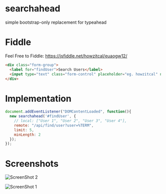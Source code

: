 # searchahead
simple bootstrap-only replacement for typeahead

# Fiddle
Feel Free to Fiddle: https://jsfiddle.net/howzitcal/euaogw12/

```html
<div class="form-group">
  <label for="findUser">Search Users</label>
  <input type="text" class="form-control" placeholder="eg. howzitcal" name="findUser" id="findUser">
</div>
```
# Implementation

```javascript
document.addEventListener("DOMContentLoaded", function(){
  new searchahead('#findUser', {
    // local: ["User 1", "User 2", "User 3", "User 4"],
    remote: "/api/find/user?user=%TERM",
    limit: 5,
    minLength: 2
  });
});
```
# Screenshots
![ScreenShot 2](https://i.imgur.com/7gQaMH5.png)

![ScreenShot 1](https://i.imgur.com/hAL1Hv5.png?1)
